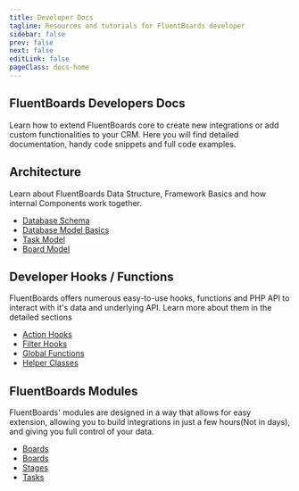 ```yaml
---
title: Developer Docs
tagline: Resources and tutorials for FluentBoards developer
sidebar: false
prev: false
next: false
editLink: false
pageClass: docs-home
---
```


<section id="home-hero">
  <h1>FluentBoards Developers Docs</h1>
  <p>Learn how to extend FluentBoards core to create new integrations or add custom functionalities to your CRM. Here you will find detailed documentation, handy code snippets and full code examples.</p>
</section>

<section id="home-get-started" class="home-content">
  <div>
    <h2>Architecture</h2>
    <p>Learn about FluentBoards Data Structure, Framework Basics and how internal Components work together.</p>
  </div>
  <div>
    <ul>
      <li><a href="./database/">Database Schema</a></li>
      <li><a href="./database/models/">Database Model Basics</a></li>
      <li><a href="./database/models/task">Task Model</a></li>
      <li><a href="./database/models/board">Board Model</a></li>
    </ul>
  </div>
</section>

<section id="home-internals" class="home-content">
  <div>
    <h2>Developer Hooks / Functions</h2>
    <p>FluentBoards offers numerous easy-to-use hooks, functions and PHP API to interact with it's data and underlying API. Learn more about them in the detailed sections</p>
  </div>
  <div>
    <ul>
      <li><a href="./hooks/actions/">Action Hooks</a></li>
      <li><a href="./hooks/filters/">Filter Hooks</a></li>
      <li><a href="./global-functions/">Global Functions</a></li>
      <li><a href="./helpers/">Helper Classes</a></li>
    </ul>
  </div>
</section>

<section id="home-components" class="home-content">
  <div>
    <h2>FluentBoards Modules</h2>
    <p>FluentBoards' modules are designed in a way that allows for easy extension, allowing you to build integrations in just a few 
    hours(Not in days), and giving you full control of your data.</p>
</div>
  <div>
    <ul>
      <li><a href="./modules/">Boards</a></li>
      <li><a href="./modules/boards/">Boards</a></li>
      <li><a href="./modules/stages/">Stages</a></li>
      <li><a href="./modules/tasks/">Tasks</a></li>
    </ul>
  </div>
</section>
